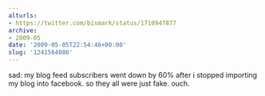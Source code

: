 ```yaml
---
alturls:
- https://twitter.com/bismark/status/1710947877
archive:
- 2009-05
date: '2009-05-05T22:54:46+00:00'
slug: '1241564086'
---
```


sad: my blog feed subscribers went down by 60% after i stopped importing my blog into facebook. so they all were just fake. ouch.

